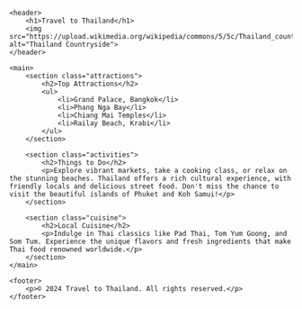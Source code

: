 <!DOCTYPE html>
<html lang="en">
<head>
    <meta charset="utf-8">
    <meta name="viewport" content="width=device-width, initial-scale=1.0">
    <title>Spin-off of "Project: Travel webpage"</title>
    <link rel="stylesheet" href="styles.css">
</head>
<body>
    
    <header>
        <h1>Travel to Thailand</h1>
        <img src="https://upload.wikimedia.org/wikipedia/commons/5/5c/Thailand_countryside.jpg" alt="Thailand Countryside">
    </header>

    <main>
        <section class="attractions">
            <h2>Top Attractions</h2>
            <ul>
                <li>Grand Palace, Bangkok</li>
                <li>Phang Nga Bay</li>
                <li>Chiang Mai Temples</li>
                <li>Railay Beach, Krabi</li>
            </ul>
        </section>

        <section class="activities">
            <h2>Things to Do</h2>
            <p>Explore vibrant markets, take a cooking class, or relax on the stunning beaches. Thailand offers a rich cultural experience, with friendly locals and delicious street food. Don't miss the chance to visit the beautiful islands of Phuket and Koh Samui!</p>
        </section>

        <section class="cuisine">
            <h2>Local Cuisine</h2>
            <p>Indulge in Thai classics like Pad Thai, Tom Yum Goong, and Som Tum. Experience the unique flavors and fresh ingredients that make Thai food renowned worldwide.</p>
        </section>
    </main>

    <footer>
        <p>© 2024 Travel to Thailand. All rights reserved.</p>
    </footer>
    
</body>
</html>
